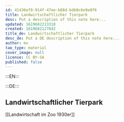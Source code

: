 ```yaml
---
id: 41436ef8-914f-47ee-b88d-bdb0c6e9e8f6
title: Landwirtschaftlicher Tierpark
desc: Put a description of this note here...
updated: 1619682213310
created: 1619682127842
title_de: Landwirtschaftlicher Tierpark
desc_de: Put a DE description of this note here...
author: mv
tao_type: material
cover_image: null
license: CC BY-SA
published: false
---
```


:::EN:::



:::DE:::

## Landwirtschaftlicher Tierpark ##

[[Landwirtschaft im Zoo 1930er]]
